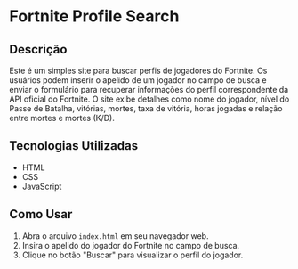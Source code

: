 # Fortnite Profile Search

## Descrição

Este é um simples site para buscar perfis de jogadores do Fortnite. Os usuários podem inserir o apelido de um jogador no campo de busca e enviar o formulário para recuperar informações do perfil correspondente da API oficial do Fortnite. O site exibe detalhes como nome do jogador, nível do Passe de Batalha, vitórias, mortes, taxa de vitória, horas jogadas e relação entre mortes e mortes (K/D).

## Tecnologias Utilizadas

- HTML
- CSS
- JavaScript

## Como Usar

1. Abra o arquivo `index.html` em seu navegador web.
2. Insira o apelido do jogador do Fortnite no campo de busca.
3. Clique no botão "Buscar" para visualizar o perfil do jogador.

